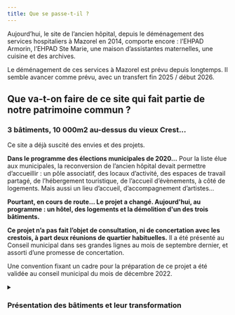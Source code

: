 ```yaml
---
title: Que se passe-t-il ?
---
```

Aujourd’hui, le site de l’ancien hôpital, depuis le déménagement des services hospitaliers à Mazorel en 2014, comporte encore : l’EHPAD Armorin, l’EHPAD Ste Marie, une maison d’assistantes maternelles, une cuisine et des archives.

Le déménagement de ces services à Mazorel est prévu depuis longtemps. Il semble avancer comme prévu, avec un transfert fin 2025 / début 2026.

## Que va-t-on faire de ce site qui fait partie de notre patrimoine commun ?

### 3 bâtiments, 10 000m2 au-dessus du vieux Crest...

Ce site a déjà suscité des envies et des projets. 

**Dans le programme des élections municipales de 2020...**
Pour la liste élue aux municipales, la reconversion de l’ancien hôpital devait permettre d’accueillir : un pôle associatif, des locaux d’activité, des espaces de travail partagé, de l’hébergement touristique, de l’accueil d’évènements, à côté de logements. Mais aussi un lieu d’accueil, d’accompagnement d’artistes…

**Pourtant, en cours de route... Le projet a changé.
Aujourd'hui, au programme : un hôtel, des logements et la démolition d'un des trois bâtiments.**

**Ce projet n’a pas fait l’objet de consultation, ni de concertation avec les crestois, à part deux réunions de quartier habituelles.**
Il a été présenté au Conseil municipal dans ses grandes lignes au mois de septembre dernier, et assorti d’une promesse de concertation.

Une convention fixant un cadre pour la préparation de ce projet a été validée au conseil municipal du mois de décembre 2022.

<details>
    <summary><h3>Présentation des bâtiments et leur transformation</h3></summary>
    <p><b>Bâtiment A</b>
<br>
« Mesdames et messieurs, je suis le bâtiment A. Oui, le grand, celui qui se voit de loin ex-hôpital de Crest, fier et novateur à l’époque de ma construction.
À part une maison d'assistantes maternelles, je suis vide depuis plusieurs années. Je fais partie depuis presque 100 ans du paysage urbain de la ville,
Je fais 3200 m2 de planchers, le tout en bon état global.
Ma démolition est programmée.
Je vais donc devenir une esplanade devant l'hôtel.
Nous sommes sur un terrain de 2,4 hectares qui est aussi propriété de l'hôpital. »

<b>Bâtiment B</b>
<br>
« Moi je suis le bâtiment B, actuellement Ehpad, je fais près de 3500 m2 de planchers je suis considéré bâtiment remarquable par les urbanistes. Une chapelle, incluse dans mon bâti est classée monument historique. Mes espaces originaux sont issus d’un ancien couvent, d’avant 1789.
Comme tout mes voisins du site, je suis propriété de l'hôpital.
Avec le projet actuel, je deviendrais un hôtel de 60 chambres niveau 3 étoiles, équipé d'un restaurant d’environ 200 m2. »

<b>Bâtiments C et D</b>
<br>
« Nous on est deux en un, les bâtiments C et D. Nous représentons 2473 m2 de planchers, années 60.
Nous sommes blottis face Ouest de la colline, tranquilles dans notre coin.
Ehpad actuellement, notre activité va déménager avec celui du bâtiment B au quartier Mazorel.
On projette de nous transformer en 30 logements, qui seront vendus en accession à la propriété. »
 </p>
    </details>